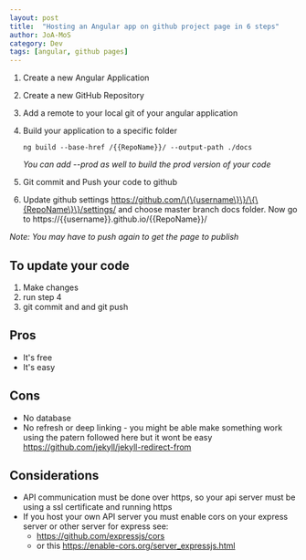 ```yaml
---
layout: post
title:  "Hosting an Angular app on github project page in 6 steps"
author: JoA-MoS
category: Dev
tags: [angular, github pages]
---
```


1. Create a new Angular Application
2. Create a new GitHub Repository
3. Add a remote to your local git of your angular application
4. Build your application to a specific folder

    ```
    ng build --base-href /{{RepoName}}/ --output-path ./docs  
    ```
    
    _You can add --prod as well to build the prod version of your code_

5. Git commit and Push your code to github
6. Update github settings https://github.com/\{\{username\}\}/\{\{RepoName\}\}/settings/ and choose master branch docs folder. Now go to https://\{\{username\}\}.github.io/\{\{RepoName\}\}/

_Note: You may have to push again to get the page to publish_

## To update your code
1. Make changes
2. run step 4
3. git commit and and git push

## Pros
* It's free
* It's easy

## Cons
* No database
* No refresh or deep linking - you might be able make something work using the patern followed here but it wont be easy https://github.com/jekyll/jekyll-redirect-from

## Considerations
* API communication must be done over https, so your api server must be using a ssl certificate and running https
* If you host your own API server you must enable cors on your express server or other server for express see:
    * https://github.com/expressjs/cors
    * or this https://enable-cors.org/server_expressjs.html

